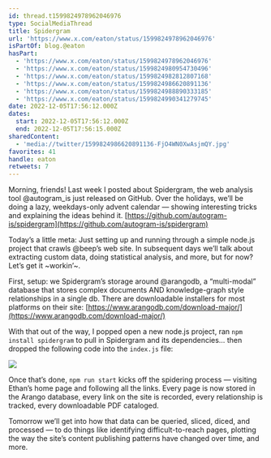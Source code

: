 ```yaml
---
id: thread.t1599824978962046976
type: SocialMediaThread
title: Spidergram
url: 'https://www.x.com/eaton/status/1599824978962046976'
isPartOf: blog.@eaton
hasPart:
  - 'https://www.x.com/eaton/status/1599824978962046976'
  - 'https://www.x.com/eaton/status/1599824980954730496'
  - 'https://www.x.com/eaton/status/1599824982812807168'
  - 'https://www.x.com/eaton/status/1599824986620891136'
  - 'https://www.x.com/eaton/status/1599824988890333185'
  - 'https://www.x.com/eaton/status/1599824990341279745'
date: 2022-12-05T17:56:12.000Z
dates:
  start: 2022-12-05T17:56:12.000Z
  end: 2022-12-05T17:56:15.000Z
sharedContent:
  - 'media://twitter/1599824986620891136-FjO4WN0XwAsjmQY.jpg'
favorites: 41
handle: eaton
retweets: 7
---
```

Morning, friends! Last week I posted about Spidergram, the web analysis tool @autogram_is just released on GitHub. Over the holidays, we’ll be doing a lazy, weekdays-only advent calendar — showing interesting tricks and explaining the ideas behind it. [https://github.com/autogram-is/spidergram](https://github.com/autogram-is/spidergram)

Today’s a little meta: Just setting up and running through a simple node.js project that crawls @beep’s web site. In subsequent days we’ll talk about extracting custom data, doing statistical analysis, and more, but for now? Let’s get it ~workin’~.

First, setup: we Spidergram’s storage around @arangodb, a “multi-modal” database that stores complex documents AND knowledge-graph style relationships in a single db. There are downloadable installers for most platforms on their site: [https://www.arangodb.com/download-major/](https://www.arangodb.com/download-major/)

With that out of the way, I popped open a new node.js project, ran `npm install spidergram` to pull in Spidergram and its dependencies… then dropped the following code into the `index.js` file:

![](media://twitter/1599824986620891136-FjO4WN0XwAsjmQY.jpg)

Once that’s done, `npm run start` kicks off the spidering process — visiting Ethan’s home page and following all the links. Every page is now stored in the Arango database, every link on the site is recorded, every relationship is tracked, every downloadable PDF cataloged.

Tomorrow we’ll get into how that data can be queried, sliced, diced, and processed — to do things like identifying difficult-to-reach pages, plotting the way the site’s content publishing patterns have changed over time, and more.
